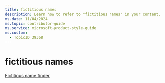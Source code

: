 ```yaml
---
title: fictitious names
description: Learn how to refer to "fictitious names" in your content.
ms.date: 11/04/2024
ms.topic: contributor-guide
ms.service: microsoft-product-style-guide
ms.custom:
  - TopicID 39368
---
```



# fictitious names

[Fictitious name finder](https://microsoft.sharepoint.com/sites/CELAWeb-Copyrights-Trademarks-And-Patents/SitePages/trademarks-fictitious-names.aspx)


